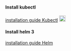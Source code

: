 #### Install kubectl

[installation guide Kubectl](https://v1-16.docs.kubernetes.io/docs/tasks/tools/install-kubectl/)
<img src="https://www.linux-magazin.de/wp-content/uploads/2017/09/kubernetes-1.png" width="20px" height="20px"/>

#### Install helm 3

[installation guide Helm](https://helm.sh/docs/intro/install/)